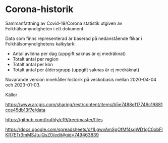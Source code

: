 # Corona-historik
Sammanfattning av Covid-19/Corona statistik utgiven av Folkhälsomyndigheten i ett dokument.

Data som finns representerad är baserad på nedanstående flikar i Folkhälsomyndighetens kalkylark:

* Antal avlidna per dag (uppgift saknas är ej medräknat)
* Totalt antal per region
* Totalt antal per kön
* Totalt antal per åldersgrupp (uppgift saknas är ej medräknat)

Nuvarande version innehåller historik på veckobasis mellan 2020-04-04 och 2023-01-03.

Källor

https://www.arcgis.com/sharing/rest/content/items/b5e7488e117749c19881cce45db13f7e/data

https://github.com/truthly/c19/tree/master/files

https://docs.google.com/spreadsheets/d/1LgwvAmSgOfMf4sgWD1gC0obFlKR7ETr3mMSJtuiQsZ0/edit#gid=749463839
